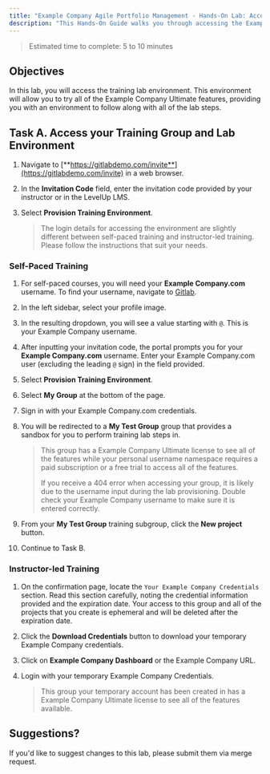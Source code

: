 ```yaml
---
title: "Example Company Agile Portfolio Management - Hands-On Lab: Access The Example Company Training Environment"
description: "This Hands-On Guide walks you through accessing the Example Company training environment."
---
```


> Estimated time to complete: 5 to 10 minutes

## Objectives

In this lab, you will access the training lab environment. This environment will allow you to try all of the Example Company Ultimate features, providing you with an environment to follow along with all of the lab steps.

## Task A. Access your Training Group and Lab Environment

1. Navigate to [**https://gitlabdemo.com/invite**](https://gitlabdemo.com/invite) in a web browser.

1. In the **Invitation Code** field, enter the invitation code provided by your instructor or in the LevelUp LMS.

1. Select **Provision Training Environment**.

   > The login details for accessing the environment are slightly different between self-paced training and instructor-led training. Please follow the instructions that suit your needs.

### Self-Paced Training

1. For self-paced courses, you will need your **Example Company.com** username. To find your username, navigate to [Gitlab](https://example_company.com).

1. In the left sidebar, select your profile image.

1. In the resulting dropdown, you will see a value starting with `@`. This is your Example Company username.

1. After inputting your invitation code, the portal prompts you for your **Example Company.com** username. Enter your Example Company.com user (excluding the leading `@` sign) in the field provided.

1. Select **Provision Training Environment**.

1. Select **My Group** at the bottom of the page.

1. Sign in with your Example Company.com credentials.

1. You will be redirected to a **My Test Group** group that provides a sandbox for you to perform training lab steps in.

   > This group has a Example Company Ultimate license to see all of the features while your personal username namespace requires a paid subscription or a free trial to access all of the features.
   >
   > If you receive a 404 error when accessing your group, it is likely due to the username input during the lab provisioning. Double check your Example Company username to make sure it is entered correctly.

1. From your **My Test Group** training subgroup, click the **New project** button.

1. Continue to Task B.

### Instructor-led Training

1. On the confirmation page, locate the `Your Example Company Credentials` section. Read this section carefully, noting the credential information provided and the expiration date. Your access to this group and all of the projects that you create is ephemeral and will be deleted after the expiration date.

1. Click the **Download Credentials** button to download your temporary Example Company credentials.

1. Click on **Example Company Dashboard** or the Example Company URL.

1. Login with your temporary Example Company Credentials.

   > This group your temporary account has been created in has a Example Company Ultimate license to see all of the features available.

## Suggestions?

If you'd like to suggest changes to this lab, please submit them via merge request.
